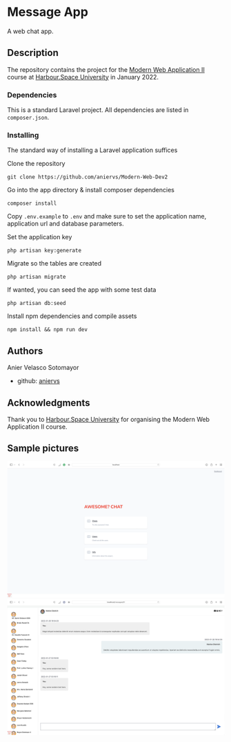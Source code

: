 # Message App
A web chat app.

## Description
The repository contains the project for the [Modern Web Application II](https://harbour.space/computer-science/courses/modern-web-application-2-431) course at [Harbour.Space University](https://harbour.space) in January 2022.

### Dependencies
This is a standard Laravel project. All dependencies are listed in <code>composer.json</code>.

### Installing
The standard way of installing a Laravel application suffices

Clone the repository
```
git clone https://github.com/aniervs/Modern-Web-Dev2
```

Go into the app directory & install composer dependencies

```
composer install
```

Copy <code>.env.example</code> to <code>.env</code> and make sure to set the application name, application url and database parameters.

Set the application key

```
php artisan key:generate
```

Migrate so the tables are created

```
php artisan migrate
```

If wanted, you can seed the app with some test data

```
php artisan db:seed
```

Install npm dependencies and compile assets

```
npm install && npm run dev
```

## Authors

Anier Velasco Sotomayor
- github: [aniervs](https://github.com/aniervs)

## Acknowledgments
Thank you to [Harbour.Space University](https://harbour.space) for organising the Modern Web Application II course.

## Sample pictures 

<img src="public/WelcomePage.png"/>

<img src="public/ChatPage.png"/>



